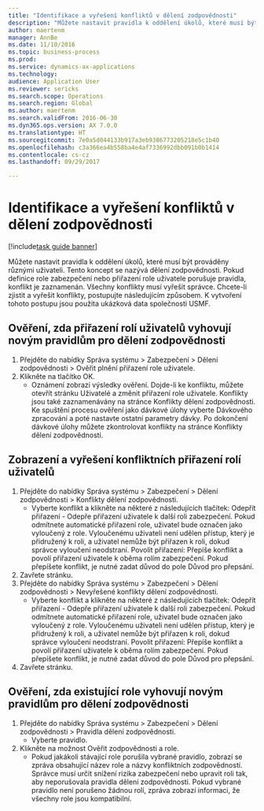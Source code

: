 ```yaml
--- 
title: "Identifikace a vyřešení konfliktů v dělení zodpovědnosti"
description: "Můžete nastavit pravidla k oddělení úkolů, které musí být prováděny různými uživateli."
author: maertenm
manager: AnnBe
ms.date: 11/10/2016
ms.topic: business-process
ms.prod: 
ms.service: dynamics-ax-applications
ms.technology: 
audience: Application User
ms.reviewer: sericks
ms.search.scope: Operations
ms.search.region: Global
ms.author: maertenm
ms.search.validFrom: 2016-06-30
ms.dyn365.ops.version: AX 7.0.0
ms.translationtype: HT
ms.sourcegitcommit: 7e0a5d044133b917a3eb9386773205218e5c1b40
ms.openlocfilehash: c3a366ea4b558ba4e4af7336992dbb091b0b1414
ms.contentlocale: cs-cz
ms.lasthandoff: 09/29/2017

---
```

# <a name="identify-and-resolve-conflicts-in-segregation-of-duties"></a>Identifikace a vyřešení konfliktů v dělení zodpovědnosti

[!include[task guide banner](../../includes/task-guide-banner.md)]

Můžete nastavit pravidla k oddělení úkolů, které musí být prováděny různými uživateli. Tento koncept se nazývá dělení zodpovědnosti. Pokud definice role zabezpečení nebo přiřazení role uživatele porušuje pravidla, konflikt je zaznamenán. Všechny konflikty musí vyřešit správce. Chcete-li zjistit a vyřešit konflikty, postupujte následujícím způsobem. K vytvoření tohoto postupu jsou použita ukázková data společnosti USMF.


## <a name="verify-whether-user-role-assignments-comply-with-new-rules-for-segregation-of-duties"></a>Ověření, zda přiřazení rolí uživatelů vyhovují novým pravidlům pro dělení zodpovědnosti
1. Přejděte do nabídky Správa systému > Zabezpečení > Dělení zodpovědnosti > Ověřit plnění přiřazení role uživatele.
2. Klikněte na tlačítko OK.
    * Oznámení zobrazí výsledky ověření.     Dojde-li ke konfliktu, můžete otevřít stránku Uživatelé a změnit přiřazení role uživatele. Konflikty jsou také zaznamenávány na stránce Konflikty dělení zodpovědnosti.     Ke spuštění procesu ověření jako dávkové úlohy vyberte Dávkového zpracování a poté nastavte ostatní parametry dávky. Po dokončení dávkové úlohy můžete zkontrolovat konflikty na stránce Konflikty dělení zodpovědnosti.  

## <a name="view-and-resolve-conflicting-user-role-assignments"></a>Zobrazení a vyřešení konfliktních přiřazení rolí uživatelů
1. Přejděte do nabídky Správa systému > Zabezpečení > Dělení zodpovědnosti > Konflikty dělení zodpovědnosti.
    * Vyberte konflikt a klikněte na některé z následujících tlačítek:     Odepřít přiřazení - Odepře přiřazení uživatele k další roli zabezpečení. Pokud odmítnete automatické přiřazení role, uživatel bude označen jako vyloučený z role. Vyloučenému uživateli není udělen přístup, který je přidružený k roli, a uživatel nemůže být přiřazen k roli, dokud správce vyloučení neodstraní.     Povolit přiřazení: Přepíše konflikt a povolí přiřazení uživatele k oběma rolím zabezpečení. Pokud přepíšete konflikt, je nutné zadat důvod do pole Důvod pro přepsání.  
2. Zavřete stránku.
3. Přejděte do nabídky Správa systému > Zabezpečení > Dělení zodpovědnosti > Nevyřešené konflikty dělení zodpovědnosti.
    * Vyberte konflikt a klikněte na některé z následujících tlačítek:     Odepřít přiřazení - Odepře přiřazení uživatele k další roli zabezpečení. Pokud odmítnete automatické přiřazení role, uživatel bude označen jako vyloučený z role. Vyloučenému uživateli není udělen přístup, který je přidružený k roli, a uživatel nemůže být přiřazen k roli, dokud správce vyloučení neodstraní.     Povolit přiřazení: Přepíše konflikt a povolí přiřazení uživatele k oběma rolím zabezpečení. Pokud přepíšete konflikt, je nutné zadat důvod do pole Důvod pro přepsání.    
4. Zavřete stránku.

## <a name="verify-whether-existing-roles-comply-with-new-rules-for-segregation-of-duties"></a>Ověření, zda existující role vyhovují novým pravidlům pro dělení zodpovědnosti
1. Přejděte do nabídky Správa systému > Zabezpečení > Dělení zodpovědnosti > Pravidla dělení zodpovědnosti.
    * Vyberte pravidlo.  
2. Klikněte na možnost Ověřit zodpovědnosti a role.
    * Pokud jakákoli stávající role porušila vybrané pravidlo, zobrazí se zpráva obsahující název role a názvy konfliktních zodpovědností. Správce musí určit snížení rizika zabezpečení nebo upravit roli tak, aby neporušovala pravidla dělení zodpovědnosti.     Pokud vybrané pravidlo není porušeno žádnou rolí, zpráva zobrazí informaci, že všechny role jsou kompatibilní.  


